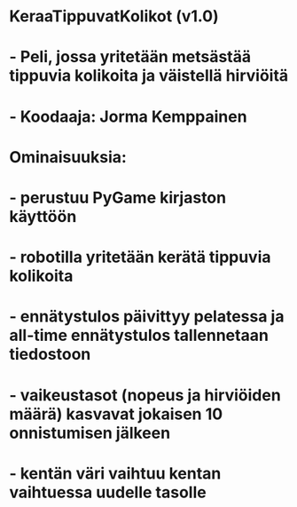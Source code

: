 # KeraaTippuvatKolikot (v1.0)
# - Peli, jossa yritetään metsästää tippuvia kolikoita ja väistellä hirviöitä
# - Koodaaja: Jorma Kemppainen
# Ominaisuuksia: 
# - perustuu PyGame kirjaston käyttöön
# - robotilla yritetään kerätä tippuvia kolikoita
# - ennätystulos päivittyy pelatessa ja all-time ennätystulos tallennetaan tiedostoon
# - vaikeustasot (nopeus ja hirviöiden määrä) kasvavat jokaisen 10 onnistumisen jälkeen
# - kentän väri vaihtuu kentan vaihtuessa uudelle tasolle
